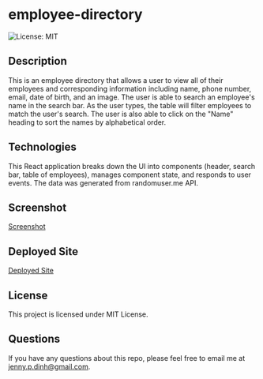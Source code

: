 # employee-directory

![License: MIT](https://img.shields.io/badge/License-MIT-blue.svg)

## Description

This is an employee directory that allows a user to view all of their employees and corresponding information including name, phone number, email, date of birth, and an image. The user is able to search an employee's name in the search bar. As the user types, the table will filter employees to match the user's search. The user is also able to click on the "Name" heading to sort the names by alphabetical order.

## Technologies

This React application breaks down the UI into components (header, search bar, table of employees), manages component state, and responds to user events. The data was generated from randomuser.me API.

## Screenshot

[Screenshot](./app-screenshot.png)

## Deployed Site

[Deployed Site](https://jdinh3.github.io/employee-directory/)

## License 

This project is licensed under MIT License.

## Questions

If you have any questions about this repo, please feel free to email me at jenny.p.dinh@gmail.com.


